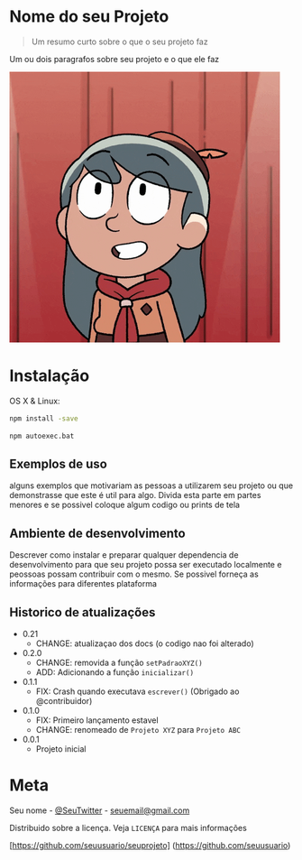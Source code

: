 # Nome do seu Projeto
> Um resumo curto sobre o que o seu projeto faz

Um ou dois paragrafos sobre seu projeto e 
o que ele faz

![](hilda.gif)

# Instalação

OS X & Linux: 

```sh
npm install -save
```

```sh
npm autoexec.bat
```

## Exemplos de uso

alguns exemplos que motivariam as pessoas a utilizarem seu projeto ou que demonstrasse que este é util para algo. Divida esta parte em partes menores e se possivel coloque algum codigo ou prints de tela


## Ambiente de desenvolvimento 

Descrever como instalar e preparar qualquer dependencia de desenvolvimento para que seu projeto possa ser executado localmente e peossoas possam contribuir com o mesmo.
Se possivel forneça as informações para diferentes plataforma


## Historico de atualizações


* 0.21
    * CHANGE: atualizaçao dos docs (o codigo nao foi alterado)
* 0.2.0 
    * CHANGE: removida a função 
    `setPadraoXYZ()`
    * ADD: Adicionando a função `inicializar()`
* 0.1.1
    * FIX: Crash quando executava `escrever()` (Obrigado ao @contribuidor)
* 0.1.0
    * FIX: Primeiro lançamento estavel
    * CHANGE: renomeado de `Projeto XYZ`
    para `Projeto ABC`
* 0.0.1
    * Projeto inicial


# Meta

Seu nome - [@SeuTwitter](https://twitter.com/seuTwitter) - seuemail@gmail.com

Distribuido sobre a licença. Veja `LICENÇA` para mais informações

[https://github.com/seuusuario/seuprojeto]
(https://github.com/seuusuario)
